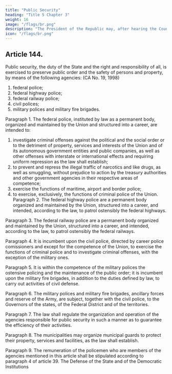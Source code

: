 ```yaml
---
title: "Public Security"
heading: "Title 5 Chapter 3"
weight: 16
image: "/flags/br.png"
description: "The President of the Republic may, after hearing the Council of the Republic and the National Defense Council, decree a state of defense"
icon: "/flags/br.png"
---
```




## Article 144.

Public security, the duty of the State and the right and responsibility of all, is exercised to preserve public order and the safety of persons and property, by means of the following agencies: (CA No. 19, 1998)

1. federal police;
2.  federal highway police;
3.   federal railway police;
4. civil polices;
5. military polices and military fire brigades.

Paragraph 1. The federal police, instituted by law as a permanent body, organized
and maintained by the Union and structured into a career, are intended to:

1. investigate criminal offenses against the political and the social order or to the detriment of property, services and interests of the Union and of its autonomous government entities and public companies, as well as other offenses with interstate or
international effects and requiring uniform repression as the law shall establish;
2.  to prevent and repress the illegal traffic of narcotics and like drugs, as
well as smuggling, without prejudice to action by the treasury authorities and other
government agencies in their respective areas of competence;
3.   exercise the functions of maritime, airport and border police;
4. to exercise, exclusively, the functions of criminal police of the Union.
Paragraph 2. The federal highway police are a permanent body organized and
maintained by the Union, structured into a career, and intended, according to the law,
to patrol ostensibly the federal highways.

Paragraph 3. The federal railway police are a permanent body organized and
maintained by the Union, structured into a career, and intended, according to the law,
to patrol ostensibly the federal railways.

Paragraph 4. It is incumbent upon the civil police, directed by career police
comissioners and except for the competence of the Union, to exercise the functions
of criminal police and to investigate criminal offenses, with the exception of the
military ones.

Paragraph 5. It is within the competence of the military polices the ostensive
policing and the maintenance of the public order; it is incumbent upon the military
fire brigades, in addition to the duties defined by law, to carry out activities of civil
defense.

Paragraph 6. The military polices and military fire brigades, ancillary forces and
reserve of the Army, are subject, together with the civil police, to the Governors of
the states, of the Federal District and of the territories.

Paragraph 7. The law shall regulate the organization and operation of the agencies
responsible for public security in such a manner as to guarantee the efficiency of
their activities.

Paragraph 8. The municipalities may organize municipal guards to protect their
property, services and facilities, as the law shall establish.

Paragraph 9. The remuneration of the policemen who are members of the agencies
mentioned in this article shall be stipulated according to paragraph 4 of article 39.
The Defense of the State and of the Democratic Institutions

